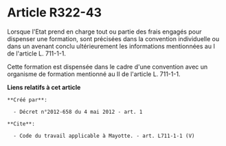 # Article R322-43

Lorsque l'Etat prend en charge tout ou partie des frais engagés pour dispenser une formation, sont précisées dans la
convention individuelle ou dans un avenant conclu ultérieurement les informations mentionnées au I de l'article L. 711-1-1. 

Cette formation est dispensée dans le cadre d'une convention avec un organisme de formation mentionné au II de l'article L.
711-1-1.

**Liens relatifs à cet article**

	**Créé par**:

	  - Décret n°2012-658 du 4 mai 2012 - art. 1

	**Cite**:

	  - Code du travail applicable à Mayotte. - art. L711-1-1 (V)
